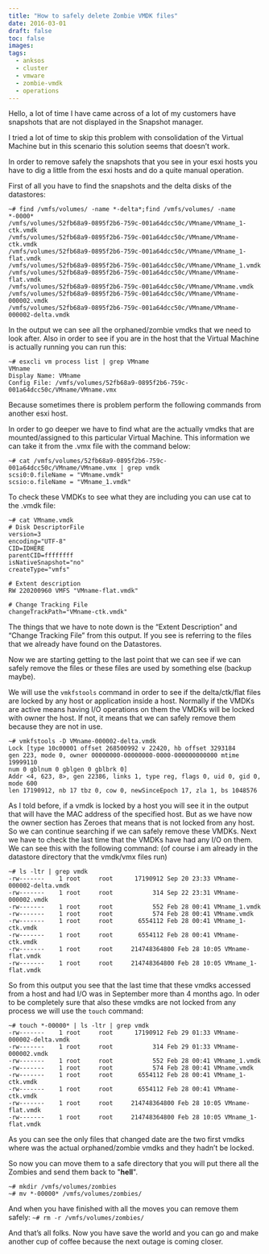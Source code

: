 ```yaml
---
title: "How to safely delete Zombie VMDK files"
date: 2016-03-01
draft: false
toc: false
images:
tags:
  - anksos
  - cluster
  - vmware
  - zombie-vmdk
  - operations
---
```


Hello, a lot of time I have came across of a lot of my customers have snapshots that are not displayed in the Snapshot manager.

I tried a lot of time to skip this problem with consolidation of the Virtual Machine but in this scenario this solution seems that doesn’t work.

In order to remove safely the snapshots that you see in your esxi hosts you have to dig a little from the esxi hosts and do a quite manual operation.

First of all you have to find the snapshots and the delta disks of the datastores:

```shell
~# find /vmfs/volumes/ -name *-delta*;find /vmfs/volumes/ -name *-0000*
/vmfs/volumes/52fb68a9-0895f2b6-759c-001a64dcc50c/VMname/VMname_1-ctk.vmdk
/vmfs/volumes/52fb68a9-0895f2b6-759c-001a64dcc50c/VMname/VMname-ctk.vmdk
/vmfs/volumes/52fb68a9-0895f2b6-759c-001a64dcc50c/VMname/VMname_1-flat.vmdk
/vmfs/volumes/52fb68a9-0895f2b6-759c-001a64dcc50c/VMname/VMname_1.vmdk
/vmfs/volumes/52fb68a9-0895f2b6-759c-001a64dcc50c/VMname/VMname-flat.vmdk
/vmfs/volumes/52fb68a9-0895f2b6-759c-001a64dcc50c/VMname/VMname.vmdk
/vmfs/volumes/52fb68a9-0895f2b6-759c-001a64dcc50c/VMname/VMname-000002.vmdk
/vmfs/volumes/52fb68a9-0895f2b6-759c-001a64dcc50c/VMname/VMname-000002-delta.vmdk
```

In the output we can see all the orphaned/zombie vmdks that we need to look after. Also in order to see if you are in the host that the Virtual Machine is actually running you can run this:

``` shell
~# esxcli vm process list | grep VMname
VMname
Display Name: VMname
Config File: /vmfs/volumes/52fb68a9-0895f2b6-759c-001a64dcc50c/VMname/VMname.vmx
```

Because sometimes there is problem perform the following commands from another esxi host.

In order to go deeper we have to find what are the actually vmdks that are mounted/assigned to this particular Virtual Machine. This information we can take it from the .vmx file with the command below:

``` shell
~# cat /vmfs/volumes/52fb68a9-0895f2b6-759c-001a64dcc50c/VMname/VMname.vmx | grep vmdk
scsi0:0.fileName = "VMname.vmdk"
scsio:o.fileName = "VMname_1.vmdk"
```

To check these VMDKs to see what they are including you can use cat to the .vmdk file:

``` shell
~# cat VMname.vmdk
# Disk DescriptorFile
version=3
encoding="UTF-8"
CID=IDHERE
parentCID=ffffffff
isNativeSnapshot="no"
createType="vmfs"
 
# Extent description
RW 220200960 VMFS "VMname-flat.vmdk"
 
# Change Tracking File
changeTrackPath="VMname-ctk.vmdk"
```

The things that we have to note down is the “Extent Description” and “Change Tracking File” from this output. If you see is referring to the files that we already have found on the Datastores.

Now we are starting getting to the last point that we can see if we can safely remove the files or these files are used by something else (backup maybe).

We will use the `vmkfstools` command in order to see if the delta/ctk/flat files are locked by any host or application inside a host. Normally if the VMDKs are active means having I/O operations on them the VMDKs will be locked with owner the host. If not, it means that we can safely remove them because they are not in use.

``` shell
~# vmkfstools -D VMname-000002-delta.vmdk
Lock [type 10c00001 offset 268500992 v 22420, hb offset 3293184
gen 223, mode 0, owner 00000000-00000000-0000-000000000000 mtime 19999110
num 0 gblnum 0 gblgen 0 gblbrk 0]
Addr <4, 623, 8>, gen 22386, links 1, type reg, flags 0, uid 0, gid 0, mode 600
len 17190912, nb 17 tbz 0, cow 0, newSinceEpoch 17, zla 1, bs 1048576
```

As I told before, if a vmdk is locked by a host you will see it in the output that will have the MAC address of the specified host. But as we have now the owner section has Zeroes that means that is not locked from any host. So we can continue searching if we can safely remove these VMDKs. Next we have to check the last time that the VMDKs have had any I/O on them. We can see this with the following command:
(of course i am already in the datastore directory that the vmdk/vmx files run)

``` shell
~# ls -ltr | grep vmdk
-rw-------    1 root     root      17190912 Sep 20 23:33 VMname-000002-delta.vmdk
-rw-------    1 root     root           314 Sep 22 23:31 VMname-000002.vmdk
-rw-------    1 root     root           552 Feb 28 00:41 VMname_1.vmdk
-rw-------    1 root     root           574 Feb 28 00:41 VMname.vmdk
-rw-------    1 root     root       6554112 Feb 28 00:41 VMname_1-ctk.vmdk
-rw-------    1 root     root       6554112 Feb 28 00:41 VMname-ctk.vmdk
-rw-------    1 root     root     214748364800 Feb 28 10:05 VMname-flat.vmdk
-rw-------    1 root     root     214748364800 Feb 28 10:05 VMname_1-flat.vmdk
```

So from this output you see that the last time that these vmdks accessed from a host and had I/O was in September more than 4 months ago. In oder to be completely sure that also these vmdks are not locked from any process we will use the `touch` command:

``` shell
~# touch *-00000* | ls -ltr | grep vmdk
-rw-------    1 root     root      17190912 Feb 29 01:33 VMname-000002-delta.vmdk
-rw-------    1 root     root           314 Feb 29 01:33 VMname-000002.vmdk
-rw-------    1 root     root           552 Feb 28 00:41 VMname_1.vmdk
-rw-------    1 root     root           574 Feb 28 00:41 VMname.vmdk
-rw-------    1 root     root       6554112 Feb 28 00:41 VMname_1-ctk.vmdk
-rw-------    1 root     root       6554112 Feb 28 00:41 VMname-ctk.vmdk
-rw-------    1 root     root     214748364800 Feb 28 10:05 VMname-flat.vmdk
-rw-------    1 root     root     214748364800 Feb 28 10:05 VMname_1-flat.vmdk
```

As you can see the only files that changed date are the two first vmdks where was the actual orphaned/zombie vmdks and they hadn’t be locked.

So now you can move them to a safe directory that you will put there all the Zombies and send them back to "**hell**".

``` shell
~# mkdir /vmfs/volumes/zombies
~# mv *-00000* /vmfs/volumes/zombies/
```
And when you have finished with all the moves you can remove them safely: `~# rm -r /vmfs/volumes/zombies/`

And that’s all folks. Now you have save the world and you can go and make another cup of coffee because the next outage is coming closer.
